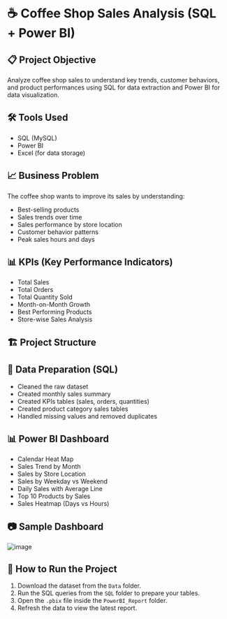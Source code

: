 # ☕ Coffee Shop Sales Analysis (SQL + Power BI)

## 📋 Project Objective
Analyze coffee shop sales to understand key trends, customer behaviors, and product performances using SQL for data extraction and Power BI for data visualization.

## 🛠️ Tools Used
- SQL (MySQL)
- Power BI
- Excel (for data storage)

## 📈 Business Problem
The coffee shop wants to improve its sales by understanding:
- Best-selling products
- Sales trends over time
- Sales performance by store location
- Customer behavior patterns
- Peak sales hours and days

## 📊 KPIs (Key Performance Indicators)
- Total Sales
- Total Orders
- Total Quantity Sold
- Month-on-Month Growth
- Best Performing Products
- Store-wise Sales Analysis

## 🏗️ Project Structure


## 🔎 Data Preparation (SQL)
- Cleaned the raw dataset
- Created monthly sales summary
- Created KPIs tables (sales, orders, quantities)
- Created product category sales tables
- Handled missing values and removed duplicates

## 📊 Power BI Dashboard
- Calendar Heat Map
- Sales Trend by Month
- Sales by Store Location
- Sales by Weekday vs Weekend
- Daily Sales with Average Line
- Top 10 Products by Sales
- Sales Heatmap (Days vs Hours)

## 📷 Sample Dashboard
![image](https://github.com/user-attachments/assets/425164e8-50b9-475e-a637-dcd66bd4d8ed)


## 🚀 How to Run the Project
1. Download the dataset from the `Data` folder.
2. Run the SQL queries from the `SQL` folder to prepare your tables.
3. Open the `.pbix` file inside the `PowerBI_Report` folder.
4. Refresh the data to view the latest report.



